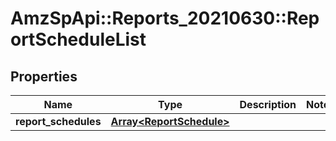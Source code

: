# AmzSpApi::Reports_20210630::ReportScheduleList

## Properties
Name | Type | Description | Notes
------------ | ------------- | ------------- | -------------
**report_schedules** | [**Array&lt;ReportSchedule&gt;**](ReportSchedule.md) |  | 


